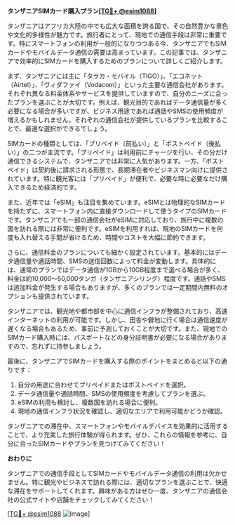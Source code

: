 **タンザニアSIMカード購入プラン[[TG💪+ @esim1088](https://t.me/s/esim1088)]**

タンザニアはアフリカ大陸の中でも広大な面積を誇る国で、その自然豊かな景色や文化的多様性が魅力です。旅行者にとって、現地での通信手段は非常に重要です。特にスマートフォンの利用が一般的になりつつある今、タンザニアでもSIMカードやモバイルデータ通信の需要は高まっています。この記事では、タンザニアで効率的にSIMカードを購入するためのプランについて詳しくご紹介します。

まず、タンザニアには主に「タラカ・モバイル（TIGO）」、「エコネット（Airtel）」、「ヴィダファイ（Vodacom）」といった主要な通信会社があります。それぞれ異なる料金体系やサービスを提供していますので、自分のニーズに合ったプランを選ぶことが大切です。例えば、観光目的であればデータ通信量が多く必要になる場合が多いですが、ビジネス用途であれば通話やSMSの使用頻度が増えるかもしれません。それぞれの通信会社が提供しているプランを比較することで、最適な選択ができるでしょう。

SIMカードの種類としては、「プリペイド（前払い）」と「ポストペイド（後払い）」の二つが主流です。「プリペイド」は利用前にチャージを行い、その分だけ通信できるシステムで、タンザニアでは非常に人気があります。一方、「ポストペイド」は契約後に請求される形態で、長期滞在者やビジネスマン向けに提供されています。特に観光客には「プリペイド」が便利で、必要な時に必要なだけ購入できるため経済的です。

また、近年では「eSIM」も注目を集めています。eSIMとは物理的なSIMカードを持たずに、スマートフォン内に直接ダウンロードして使うタイプのSIMカードです。タンザニアでも一部の通信会社がeSIMに対応しており、旅行中に複数の国を訪れる際には非常に便利です。eSIMを利用すれば、現地のSIMカードを何度も入れ替える手間が省けるため、時間やコストを大幅に節約できます。

さらに、通信料金のプランについても細かく設定されています。基本的にはデータ通信量や通話時間、SMSの送信回数によって料金が変動します。具体的には、通常のプランではデータ通信が1GBから10GB程度まで選べる場合が多く、料金は約10,000～50,000タンガ（タンザニアシリング）程度です。通話やSMSは追加料金が発生する場合もありますが、多くのプランでは一定期間内無料のオプションも提供されています。

タンザニアでは、観光地や都市部を中心に通信インフラが整備されており、高速インターネットの利用が可能です。しかし、田舎や僻地に行く場合は通信速度が遅くなる場合もあるため、事前に予測しておくことが大切です。また、現地でのSIMカード購入時には、パスポートなどの身分証明書が必要になる場合がありますので、忘れずに持参しましょう。

最後に、タンザニアでSIMカードを購入する際のポイントをまとめると以下の通りです：

1. 自分の用途に合わせてプリペイドまたはポストペイドを選択。
2. データ通信量や通話時間、SMSの使用頻度を考慮してプランを選ぶ。
3. eSIMの利用も検討し、複数国を訪れる場合に便利。
4. 現地の通信インフラ状況を確認し、適切なエリアで利用可能かどうか確認。

タンザニアでの滞在中、スマートフォンやモバイルデバイスを効果的に活用することで、より充実した旅行体験が得られます。ぜひ、これらの情報を参考に、自分に合ったSIMカードやプランを見つけてみてください！

**おわりに**

タンザニアでの通信手段としてSIMカードやモバイルデータ通信の利用は欠かせません。特に観光やビジネスで訪れる際には、適切なプランを選ぶことで、快適な滞在をサポートしてくれます。興味がある方はぜひ一度、タンザニアの通信会社の公式サイトや店舗をチェックしてみてください！

[[TG💪+ @esim1088](https://t.me/s/esim1088) ![Image](https://i.postimg.cc/Y0z9fWf4/image.png)]